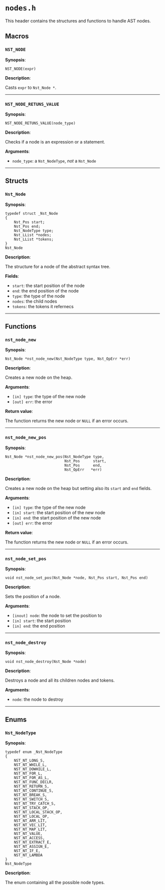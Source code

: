 # `nodes.h`

This header contains the structures and functions to handle AST nodes.

## Macros

### `NST_NODE`

**Synopsis**:

```better-c
NST_NODE(expr)
```

**Description**:

Casts `expr` to `Nst_Node *`.

---

### `NST_NODE_RETUNS_VALUE`

**Synopsis**:

```better-c
NST_NODE_RETUNS_VALUE(node_type)
```

**Description**:

Checks if a node is an expression or a statement.

**Arguments**:

- `node_type`: a `Nst_NodeType`, _not_ a `Nst_Node`

---

## Structs

### `Nst_Node`

**Synopsis**:

```better-c
typedef struct _Nst_Node
{
    Nst_Pos start;
    Nst_Pos end;
    Nst_NodeType type;
    Nst_LList *nodes;
    Nst_LList *tokens;
}
Nst_Node
```

**Description**:

The structure for a node of the abstract syntax tree.

**Fields**:

- `start`: the start position of the node
- `end`: the end position of the node
- `type`: the type of the node
- `nodes`: the child nodes
- `tokens`: the tokens it refernecs

---

## Functions

### `nst_node_new`

**Synopsis**:

```better-c
Nst_Node *nst_node_new(Nst_NodeType type, Nst_OpErr *err)
```

**Description**:

Creates a new node on the heap.

**Arguments**:

- `[in] type`: the type of the new node
- `[out] err`: the error

**Return value**:

The function returns the new node or `NULL` if an error occurs.

---

### `nst_node_new_pos`

**Synopsis**:

```better-c
Nst_Node *nst_node_new_pos(Nst_NodeType type,
                           Nst_Pos      start,
                           Nst_Pos      end,
                           Nst_OpErr   *err)
```

**Description**:

Creates a new node on the heap but setting also its `start` and `end` fields.

**Arguments**:

- `[in] type`: the type of the new node
- `[in] start`: the start position of the new node
- `[in] end`: the start position of the new node
- `[out] err`: the error

**Return value**:

The function returns the new node or `NULL` if an error occurs.

---

### `nst_node_set_pos`

**Synopsis**:

```better-c
void nst_node_set_pos(Nst_Node *node, Nst_Pos start, Nst_Pos end)
```

**Description**:

Sets the position of a node.

**Arguments**:

- `[inout] node`: the node to set the position to
- `[in] start`: the start position
- `[in] end`: the end position

---

### `nst_node_destroy`

**Synopsis**:

```better-c
void nst_node_destroy(Nst_Node *node)
```

**Description**:

Destroys a node and all its children nodes and tokens.

**Arguments**:

- `node`: the node to destroy

---

## Enums

### `Nst_NodeType`

**Synopsis**:

```better-c
typedef enum _Nst_NodeType
{
    NST_NT_LONG_S,
    NST_NT_WHILE_L,
    NST_NT_DOWHILE_L,
    NST_NT_FOR_L,
    NST_NT_FOR_AS_L,
    NST_NT_FUNC_DECLR,
    NST_NT_RETURN_S,
    NST_NT_CONTINUE_S,
    NST_NT_BREAK_S,
    NST_NT_SWITCH_S,
    NST_NT_TRY_CATCH_S,
    NST_NT_STACK_OP,
    NST_NT_LOCAL_STACK_OP,
    NST_NT_LOCAL_OP,
    NST_NT_ARR_LIT,
    NST_NT_VEC_LIT,
    NST_NT_MAP_LIT,
    NST_NT_VALUE,
    NST_NT_ACCESS,
    NST_NT_EXTRACT_E,
    NST_NT_ASSIGN_E,
    NST_NT_IF_E,
    NST_NT_LAMBDA
}
Nst_NodeType
```

**Description**:

The enum containing all the possible node types.
